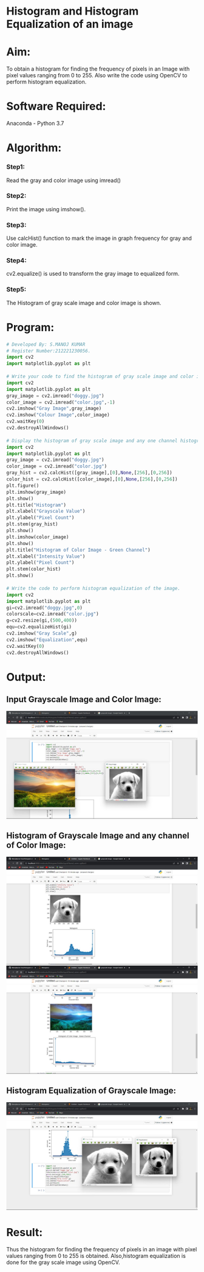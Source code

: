 # Histogram and Histogram Equalization of an image
# Aim:
To obtain a histogram for finding the frequency of pixels in an Image with pixel values ranging from 0 to 255. Also write the code using OpenCV to perform histogram equalization.

# Software Required:
  Anaconda - Python 3.7

# Algorithm:
### Step1: 
Read the gray and color image using imread()

### Step2: 
Print the image using imshow().

### Step3: 
Use calcHist() function to mark the image in graph frequency for gray and color image.

### Step4: 
cv2.equalize() is used to transform the gray image to equalized form.

### Step5: 
The Histogram of gray scale image and color image is shown.

# Program:
```python
# Developed By: S.MANOJ KUMAR
# Register Number:212221230056.
import cv2
import matplotlib.pyplot as plt

# Write your code to find the histogram of gray scale image and color image channels.
import cv2
import matplotlib.pyplot as plt
gray_image = cv2.imread("doggy.jpg")
color_image = cv2.imread("color.jpg",-1)
cv2.imshow("Gray Image",gray_image)
cv2.imshow("Colour Image",color_image)
cv2.waitKey(0)
cv2.destroyAllWindows()

# Display the histogram of gray scale image and any one channel histogram from color image
import cv2
import matplotlib.pyplot as plt
gray_image = cv2.imread("doggy.jpg")
color_image = cv2.imread("color.jpg")
gray_hist = cv2.calcHist([gray_image],[0],None,[256],[0,256])
color_hist = cv2.calcHist([color_image],[0],None,[256],[0,256])
plt.figure()
plt.imshow(gray_image)
plt.show()
plt.title("Histogram")
plt.xlabel("Grayscale Value")
plt.ylabel("Pixel Count")
plt.stem(gray_hist)
plt.show()
plt.imshow(color_image)
plt.show()
plt.title("Histogram of Color Image - Green Channel")
plt.xlabel("Intensity Value")
plt.ylabel("Pixel Count")
plt.stem(color_hist)
plt.show()

# Write the code to perform histogram equalization of the image. 
import cv2
import matplotlib.pyplot as plt 
gi=cv2.imread("doggy.jpg",0)
colorscale=cv2.imread("color.jpg")
g=cv2.resize(gi,(500,400))
equ=cv2.equalizeHist(gi)
cv2.imshow("Gray Scale",g)
cv2.imshow("Equalization",equ)
cv2.waitKey(0)
cv2.destroyAllWindows()

```
# Output:
## Input Grayscale Image and Color Image:
![](./ot1.jpeg)
    
## Histogram of Grayscale Image and any channel of Color Image:
![](./ot21.jpeg)
![](./ot22.jpeg)
## Histogram Equalization of Grayscale Image:
![](./ot3.jpeg)
# Result: 
Thus the histogram for finding the frequency of pixels in an image with pixel values ranging from 0 to 255 is obtained. Also,histogram equalization is done for the gray scale image using OpenCV.
